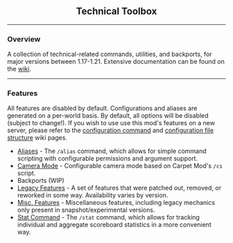 <h2 align="center">Technical Toolbox</h2>
<hr/>

### Overview
A collection of technical-related commands, utilities, and backports, for major versions between 1.17-1.21. Extensive documentation can be found on the [wiki](https://github.com/birblett/technical-toolbox/wiki).
<hr/>

### Features


All features are disabled by default. Configurations and aliases are generated on a per-world basis. By default, all 
options will be disabled (subject to change!). If you wish to use use this mod's features on a new server, please refer 
to the [configuration command](https://github.com/birblett/technical-toolbox/wiki/Configuration#command) and [configuration file structure](https://github.com/birblett/technical-toolbox/wiki/Configuration#file-structure) wiki pages.

* [Aliases](https://github.com/birblett/technical-toolbox/wiki/Aliases) - The `/alias` command, which allows for simple
  command scripting with configurable permissions and argument support. 
* [Camera Mode](https://github.com/birblett/technical-toolbox/wiki/Camera-Mode#list-of-configurable-options) -
  Configurable camera mode based on Carpet Mod's `/cs` script.
* Backports (WIP)
* [Legacy Features](https://github.com/birblett/technical-toolbox/wiki/Legacy-Features#list-of-configurable-features) -
  A set of features that were patched out, removed, or reworked in some way. Availability varies by version.
* [Misc. Features](https://github.com/birblett/technical-toolbox/wiki/Miscellaneous-Features#list-of-configurable-features) - 
  Miscellaneous features, including legacy mechanics only present in snapshot/experimental versions.
* [Stat Command](https://github.com/birblett/technical-toolbox/wiki/Stat-Command) - The `/stat` command, which allows for tracking
  individual and aggregate scoreboard statistics in a more convenient way. 

